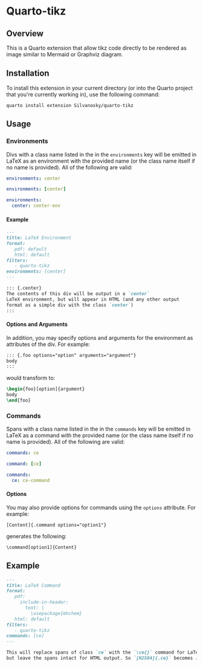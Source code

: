 # Quarto-tikz

## Overview

This is a Quarto extension that allow tikz code directly to be rendered as image
similar to Mermaid or Graphviz diagram.

## Installation

To install this extension in your current directory (or into the Quarto project that you're currently working in),  use the following command:

```
quarto install extension Silvanosky/quarto-tikz
```

## Usage

### Environments

Divs with a class name listed in the in the `environments` key will be emitted in LaTeX as an environment with the provided name (or the class name itself if no name is provided). All of the following are valid:

```yaml
environments: center
```

```yaml
environments: [center]
```

```yaml
environments:
  center: center-env
```

#### Example

```markdown
---
title: LaTeX Environment
format:
   pdf: default
   html: default
filters:
   - quarto-tikz
environments: [center]
---

::: {.center}
The contents of this div will be output in a `center`
LaTeX environment, but will appear in HTML (and any other output 
format as a simple div with the class `center`)
:::
```


#### Options and Arguments

In addition, you may specify options and arguments for the environment as attributes of the div. For example:

```markdown
::: {.foo options="option" arguments="argument"}
body
:::
```

would transform to:

```tex
\begin{foo}[option]{argument}
body
\end{foo}
```


### Commands

Spans with a class name listed in the in the `commands` key will be emitted in LaTeX as a command with the provided name (or the class name itself if no name is provided). All of the following are valid:

```yaml
commands: ce
```

```yaml
command: [ce]
```

```yaml
commands:
  ce: ce-command
```

#### Options

You may also provide options for commands using the `options` attribute. For example:

```
[Content]{.command options="option1"}
```

generates the following:

```
\command[option1]{Content}
```


## Example

```markdown
---
title: LaTeX Command
format:
   pdf:
     include-in-header: 
       text: |
         \usepackage{mhchem}
   html: default
filters:
   - quarto-tikz
commands: [ce]
---

This will replace spans of class `ce` with the `\ce{}` command for LaTeX output, 
but leave the spans intact for HTML output. So `[H2SO4]{.ce}` becomes [H2SO4]{.ce}.

```


